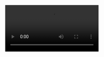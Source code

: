 
<video src='https://user-images.githubusercontent.com/3513470/154568022-15943ee2-a40a-4cd9-b786-75d509c5b7a3.mov' autoplay/>
### Reckon
A mobile party game that combines charades, 30 seconds and other similar games into one.
This is a fast paced team game that is played with a minimum of 4 people and max of 16.

Written using **react-native** and **expo**
